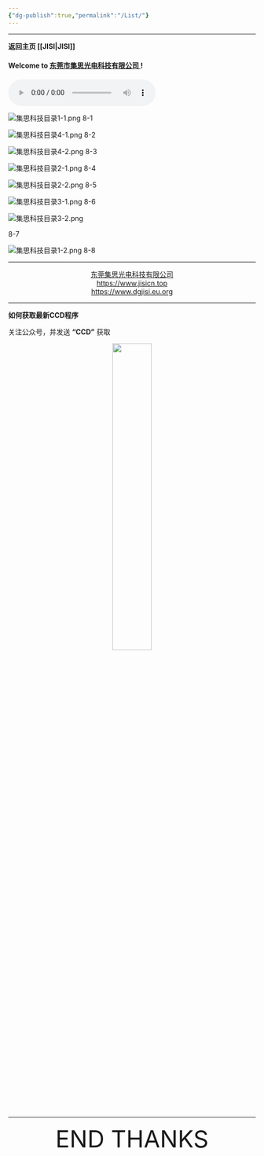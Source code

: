 ```yaml
---
{"dg-publish":true,"permalink":"/List/"}
---
```



---

**返回主页 [[JISI\|JISI]]**

#### Welcome to [东莞市集思光电科技有限公司 ](https://www.jisicn.top) ! 

<audio id="audio" controls="" preload="none" autoplay="autoplay">
      <source id="mp3" src="">
</audio>


![集思科技目录1-1.png](https://tc.899900.xyz/img/jisi1-1.png)
8-1

![集思科技目录4-1.png](https://tc.899900.xyz/img/202304122217888.png)
8-2

![集思科技目录4-2.png](https://tc.899900.xyz/img/202304122218741.png)
8-3

![集思科技目录2-1.png](https://tc.899900.xyz/img/jisi1-2.png)
8-4

![集思科技目录2-2.png](https://tc.899900.xyz/img/202304122220646.png)
8-5

![集思科技目录3-1.png](https://tc.899900.xyz/img/202304122220692.png)
8-6

![集思科技目录3-2.png](https://tc.899900.xyz/img/202304212341976.png)

8-7

![集思科技目录1-2.png](https://tc.899900.xyz/img/202304122221293.png)
8-8

---
<center><a href="Https://www.jisicn.top" target="_blank">东莞集思光电科技有限公司</a></center>
<center><a href="https://www.jisicn.top" target="_blank">https://www.jisicn.top</a></center>
<center><a href="Https://www.dgjisi.eu.org" target="_blank">https://www.dgjisi.eu.org</a></center>

---
**如何获取最新CCD程序**

关注公众号，并发送 **“CCD”** 获取

<div align="center">
    <img src="https://cloud.jisi.cf/api/v3/file/source/1124/JISI%20%E5%85%AC%E4%BC%97%E5%8F%B7.jpg?sign=vxeGqA0B2Y-Yger8pV5Rxvdh6ZeBWi4fVG1Wm98bXNo%3D%3A0" width="40%" height="40%"></img>
</div>


------

<div align='center' ><font size='50'>END THANKS</font></div>